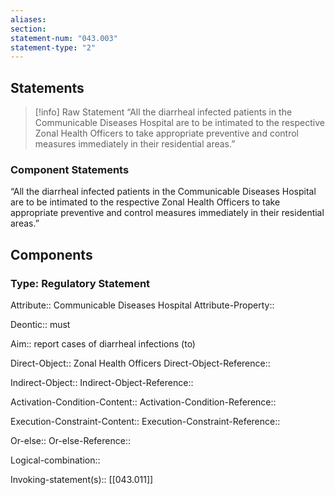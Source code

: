 ```yaml
---
aliases: 
section: 
statement-num: "043.003"
statement-type: "2"
---
```

## Statements 
> [!info] Raw Statement
> “All the diarrheal infected patients in the Communicable Diseases Hospital are to be intimated to the respective Zonal Health Officers to take appropriate preventive and control measures immediately in their residential areas.”  
> 

### Component Statements
“All the diarrheal infected patients in the Communicable Diseases Hospital are to be intimated to the respective Zonal Health Officers to take appropriate preventive and control measures immediately in their residential areas.”  
## Components
### Type: Regulatory Statement
Attribute:: Communicable Diseases Hospital
Attribute-Property::

Deontic:: must

Aim:: report cases of diarrheal infections (to)

Direct-Object:: Zonal Health Officers
Direct-Object-Reference:: 

Indirect-Object::
Indirect-Object-Reference:: 

Activation-Condition-Content::
Activation-Condition-Reference:: 

Execution-Constraint-Content::
Execution-Constraint-Reference:: 

Or-else::
Or-else-Reference:: 

Logical-combination::

Invoking-statement(s):: [[043.011]]